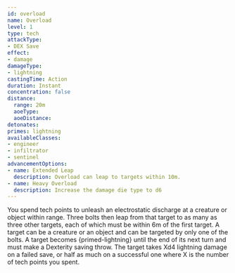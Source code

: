 ```yaml
---
id: overload
name: Overload
level: 1
type: tech
attackType:
- DEX Save
effect:
- damage
damageType:
- lightning
castingTime: Action
duration: Instant
concentration: false
distance:
  range: 20m
  aoeType: 
  aoeDistance: 
detonates: 
primes: lightning
availableClasses:
- engineer
- infiltrator
- sentinel
advancementOptions:
- name: Extended Leap
  description: Overload can leap to targets within 10m.
- name: Heavy Overload
  description: Increase the damage die type to d6
---
```

You spend tech points to unleash an electrostatic discharge at a creature or object within range. Three bolts then leap from that target to as many as three other targets, each of which must be within 6m of the first target. A target can be a creature or an object and can be targeted by only one of the bolts.
A target becomes {primed-lightning} until the end of its next turn and must make a Dexterity saving throw. The target takes Xd4 lightning damage on a failed save, or half as much on a successful one where X is the number of tech points you spent.
